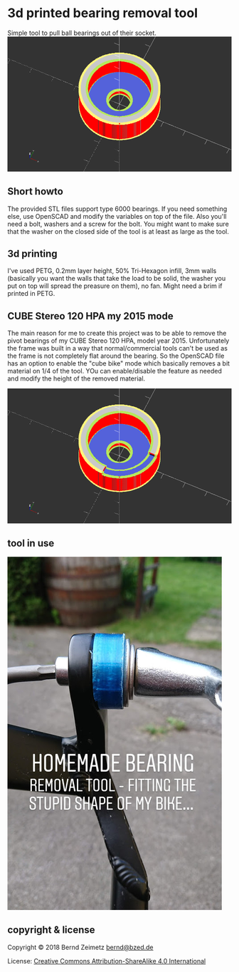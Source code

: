 # 3d printed bearing removal tool

Simple tool to pull ball bearings out of their socket.
![bearing puller](https://raw.githubusercontent.com/bzed/3d-bearing-removal-tool/master/images/bearing-puller.png)

## Short howto
The provided STL files support type 6000 bearings. If you need something else, use OpenSCAD and modify the variables on top of the file.
Also you'll need a bolt, washers and a screw for the bolt. You might want to make sure that the washer on the closed side of the tool is at least as large as the tool.

## 3d printing
I've used PETG, 0.2mm layer height, 50% Tri-Hexagon infill, 3mm walls (basically you want the walls that take the load to be solid, the washer you put on top will spread the preasure on them), no fan. Might need a brim if printed in PETG.

## CUBE Stereo 120 HPA my 2015 mode
The main reason for me to create this project was to be able to remove the pivot bearings of my CUBE Stereo 120 HPA, model year 2015. Unfortunately the frame was built in a way that normal/commercial tools can't be used as the frame is not completely flat around the bearing.
So the OpenSCAD file has an option to enable the "cube bike" mode which basically removes a bit material on 1/4 of the tool. YOu can enable/disable the feature as needed and modify the height of the removed material.

![cube stereo mode](https://raw.githubusercontent.com/bzed/3d-bearing-removal-tool/master/images/bearing-puller_workaround.png)

## tool in use
![tool in use](https://raw.githubusercontent.com/bzed/3d-bearing-removal-tool/master/images/bearing-puller-cube-bike.png)

## copyright & license
Copyright © 2018 Bernd Zeimetz <bernd@bzed.de>

License: [Creative Commons Attribution-ShareAlike 4.0 International](https://creativecommons.org/licenses/by-sa/4.0/)
